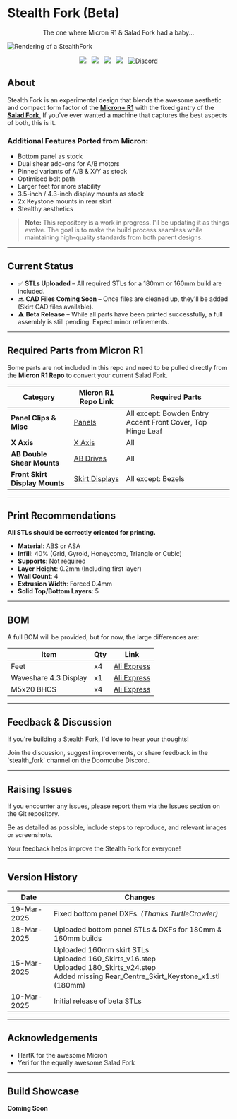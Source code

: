 # Stealth Fork (Beta)  

<p align="center">
The one where Micron R1 & Salad Fork had a baby...
</p>

![Rendering of a StealthFork](./Images/StealthFork.png)

<p align="center">
  <a aria-label="Stars" href="https://github.com/PrintersForAnts/StealthFork/stargazers">
    <img src="https://img.shields.io/github/stars/PrintersForAnts/StealthFork?style=for-the-badge&logo=github&logoColor=%23FFFF00&labelColor=%2363666a&color=%23FFFF00"></a> &nbsp;
    
  <a aria-label="Forks" href="https://github.com/PrintersForAnts/StealthFork/network/members">
    <img src="https://img.shields.io/github/forks/PrintersForAnts/StealthFork?style=for-the-badge&logo=github&logoColor=%23FFFF00&labelColor=%2363666a&color=%23FFFF00"></a> &nbsp;
    
  <a aria-label="License" href="https://github.com/PrintersForAnts/StealthFork/blob/main/LICENSE">
    <img src="https://img.shields.io/github/license/PrintersForAnts/StealthFork?style=for-the-badge&logo=opensourcehardware&logoColor=%23FFFF00&labelColor=%2363666a&color=%23FFFF00"></a> &nbsp;
    
  <a aria-label="Commits" href="https://github.com/PrintersForAnts/StealthFork/commits/main">
    <img src="https://img.shields.io/github/commit-activity/y/PrintersForAnts/StealthFork?style=for-the-badge&logo=github&logoColor=%23FFFF00&labelColor=%2363666a&color=%23FFFF00"></a> &nbsp;
    
  <a aria-label="Discord" href="https://discord.gg/doomcube">
    <img alt="Discord" src="https://img.shields.io/discord/825469421346226226?style=for-the-badge&logo=discord&logoColor=%23FFFF00&label=Discord&labelColor=%2363666a&color=%23FFFF00"></a>
</p>

## About  

Stealth Fork is an experimental design that blends the awesome aesthetic and compact form factor of the [**Micron+ R1**](https://github.com/PrintersForAnts/Micron/tree/main/R1_Beta) with the fixed gantry of the [**Salad Fork**.](https://github.com/PrintersForAnts/Salad_Fork) If you've ever wanted a machine that captures the best aspects of both, this is it.  

### Additional Features Ported from Micron:
- Bottom panel as stock
- Dual shear add-ons for A/B motors
- Pinned variants of A/B & X/Y as stock
- Optimised belt path
- Larger feet for more stability
- 3.5-inch / 4.3-inch display mounts as stock
- 2x Keystone mounts in rear skirt
- Stealthy aesthetics

> **Note:** This repository is a work in progress. I'll be updating it as things evolve. The goal is to make the build process seamless while maintaining high-quality standards from both parent designs.  

---

## Current Status  

- ✅ **STLs Uploaded** – All required STLs for a 180mm or 160mm build are included.
- 🔜 **CAD Files Coming Soon** – Once files are cleaned up, they'll be added (Skirt CAD files available).
- ⚠️ **Beta Release** – While all parts have been printed successfully, a full assembly is still pending. Expect minor refinements.

---

## Required Parts from Micron R1

Some parts are not included in this repo and need to be pulled directly from the **Micron R1 Repo** to convert your current Salad Fork.

| **Category** | **Micron R1 Repo Link** | **Required Parts** |
|-------------|-----------------|-----------------|
| **Panel Clips & Misc** | [Panels](https://github.com/PrintersForAnts/Micron/tree/main/R1_Beta/STLs/Panels) | All except: Bowden Entry Accent Front Cover, Top Hinge Leaf |
| **X Axis** | [X Axis](https://github.com/PrintersForAnts/Micron/tree/main/R1_Beta/STLs/Gantry/X_Axis) | All |
| **AB Double Shear Mounts** | [AB Drives](https://github.com/PrintersForAnts/Micron/tree/main/R1_Beta/STLs/Gantry/AB_Drives/double_shear_mounts) | All |
| **Front Skirt Display Mounts** | [Skirt Displays](https://github.com/PrintersForAnts/Micron/tree/main/R1_Beta/STLs/Skirts/Displays) | All except: Bezels |

---

## Print Recommendations

**All STLs should be correctly oriented for printing.**

- **Material**: ABS or ASA
- **Infill**: 40% (Grid, Gyroid, Honeycomb, Triangle or Cubic)
- **Supports**: Not required
- **Layer Height**: 0.2mm (Including first layer)
- **Wall Count**: 4
- **Extrusion Width**: Forced 0.4mm
- **Solid Top/Bottom Layers**: 5

---

## BOM

A full BOM will be provided, but for now, the large differences are:

|**Item**|**Qty**|**Link**
|------|------|------|
|Feet|x4|[Ali Express](https://s.click.aliexpress.com/e/_EJ0t67E)
|Waveshare 4.3 Display|x1|[Ali Express](https://s.click.aliexpress.com/e/_EGOmTWc)
|M5x20 BHCS|x4|[Ali Express](https://s.click.aliexpress.com/e/_ExQz6rS)

---

## Feedback & Discussion  

If you're building a Stealth Fork, I'd love to hear your thoughts! 

Join the discussion, suggest improvements, or share feedback in the 'stealth_fork' channel on the Doomcube Discord.  

---

## Raising Issues
If you encounter any issues, please report them via the Issues section on the Git repository. 

Be as detailed as possible, include steps to reproduce, and relevant images or screenshots. 

Your feedback helps improve the Stealth Fork for everyone!

---

## Version History

| Date         | Changes                                                    |
|--------------|------------------------------------------------------------|
| 19-Mar-2025  | Fixed bottom panel DXFs. *(Thanks TurtleCrawler)*          |
| 18-Mar-2025  | Uploaded bottom panel STLs & DXFs for 180mm & 160mm builds |
| 15-Mar-2025  | Uploaded 160mm skirt STLs<br>Uploaded 160_Skirts_v16.step<br>Uploaded 180_Skirts_v24.step<br>Added missing Rear_Centre_Skirt_Keystone_x1.stl (180mm) |
| 10-Mar-2025  | Initial release of beta STLs                               |

---

## Acknowledgements

- HartK for the awesome Micron
- Yeri for the equally awesome Salad Fork

---

## Build Showcase

**Coming Soon**
